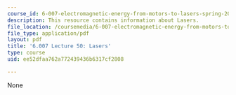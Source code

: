 ```yaml
---
course_id: 6-007-electromagnetic-energy-from-motors-to-lasers-spring-2011
description: This resource contains information about Lasers.
file_location: /coursemedia/6-007-electromagnetic-energy-from-motors-to-lasers-spring-2011/ee52dfaa762a772439436b6317cf2808_MIT6_007S11_lec50.pdf
file_type: application/pdf
layout: pdf
title: '6.007 Lecture 50: Lasers'
type: course
uid: ee52dfaa762a772439436b6317cf2808

---
```

None